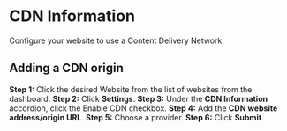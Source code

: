 # CDN Information

Configure your website to use a Content Delivery Network.

## Adding a CDN origin

**Step 1:** Click the desired Website from the list of websites from the dashboard.
**Step 2:** Click **Settings**.
**Step 3:** Under the **CDN Information** accordion, click the Enable CDN checkbox.
**Step 4:** Add the **CDN website address/origin URL**.
**Step 5:** Choose a provider.
**Step 6:** Click **Submit**.
